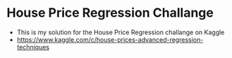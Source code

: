 # House Price Regression Challange
* This is my solution for the House Price Regression challange on Kaggle
* https://www.kaggle.com/c/house-prices-advanced-regression-techniques